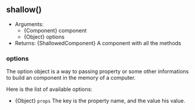 ## shallow()

- Arguments:
  - {Component} component
  - {Object} options
- Returns: {ShallowedComponent} A component with all the methods

### options

The option object is a way to passing property or some other informations to build an component in the memory of a computer.

Here is the list of available options:

- {Object} `props` The key is the property name, and the value his value.
